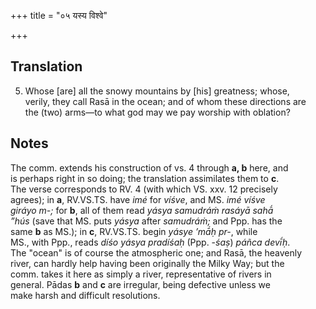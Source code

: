 +++
title = "०५ यस्य विश्वे"

+++
## Translation
5. Whose \[are\] all the snowy mountains by \[his\] greatness; whose,  
verily, they call Rasā in the ocean; and of whom these directions are  
the (two) arms—to what god may we pay worship with oblation?

## Notes
The comm. extends his construction of vs. 4 through **a, b** here, and  
is perhaps right in so doing; the translation assimilates them to **c**.  
The verse corresponds to RV. 4 (with which VS. xxv. 12 precisely  
agrees); in **a**, RV.VS.TS. have *imé* for *víśve*, and MS. *imé víśve  
giráyo m-;* for **b**, all of them read *yásya samudráṁ rasáyā sahā́  
”hús* (save that MS. puts *yásya* after *samudráṁ;* and Ppp. has the  
same **b** as MS.); in **c**, RV.VS.TS. begin *yásye ’mā́ḥ pr-*, while  
MS., with Ppp., reads *díśo yásya pradíśaḥ* (Ppp. -*śaṣ*) *páñca devī́ḥ*.  
The "ocean" is of course the atmospheric one; and Rasā, the heavenly  
river, can hardly help having been originally the Milky Way; but the  
comm. takes it here as simply a river, representative of rivers in  
general. Pādas **b** and **c** are irregular, being defective unless we  
make harsh and difficult resolutions.
